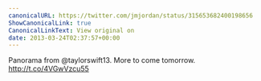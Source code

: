 ```yaml
---
canonicalURL: https://twitter.com/jmjordan/status/315653682400198656
ShowCanonicalLink: true
CanonicalLinkText: View original on
date: 2013-03-24T02:37:57+00:00
---
```

Panorama from @taylorswift13. More to come tomorrow. http://t.co/4VGwVzcu55